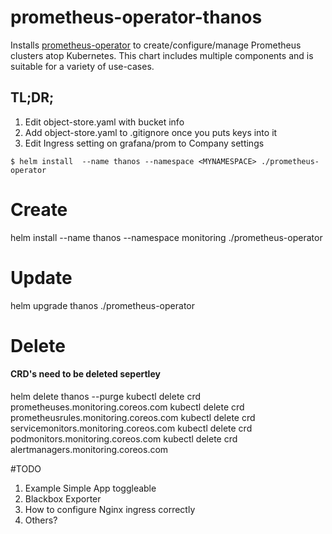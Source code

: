 # prometheus-operator-thanos

Installs [prometheus-operator](https://github.com/coreos/prometheus-operator) to create/configure/manage Prometheus clusters atop Kubernetes. This chart includes multiple components and is suitable for a variety of use-cases.

## TL;DR;

1. Edit object-store.yaml with bucket info
2. Add object-store.yaml to .gitignore once you puts keys into it
3. Edit Ingress setting on grafana/prom to Company settings
```console
$ helm install  --name thanos --namespace <MYNAMESPACE> ./prometheus-operator
```


#  Create
helm install --name thanos --namespace monitoring ./prometheus-operator

# Update
helm upgrade thanos ./prometheus-operator

# Delete
#### CRD's need to be deleted sepertley
helm delete thanos --purge
kubectl delete crd prometheuses.monitoring.coreos.com
kubectl delete crd prometheusrules.monitoring.coreos.com
kubectl delete crd servicemonitors.monitoring.coreos.com
kubectl delete crd podmonitors.monitoring.coreos.com
kubectl delete crd alertmanagers.monitoring.coreos.com



#TODO
1. Example Simple App toggleable
2. Blackbox Exporter
3. How to configure Nginx ingress correctly
4. Others?